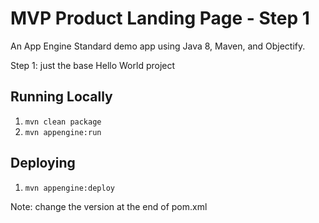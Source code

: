 # MVP Product Landing Page - Step 1

An App Engine Standard demo app using Java 8, Maven, and Objectify.

Step 1: just the base Hello World project

## Running Locally

1. `mvn clean package`
2. `mvn appengine:run`

## Deploying

1. `mvn appengine:deploy`

Note: change the version at the end of pom.xml
